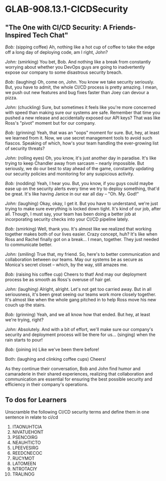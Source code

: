 # GLAB-908.13.1-CICDSecurity

## "The One with CI/CD Security: A Friends-Inspired Tech Chat"



*Bob:* (sipping coffee) Ah, nothing like a hot cup of coffee to take the edge off a long day of deploying code, am I right, John?

*John:* (smirking) You bet, Bob. And nothing like a break from constantly worrying about whether you DevOps guys are going to inadvertently expose our company to some disastrous security breach.


*Bob:* (laughing) Oh, come on, John. You know we take security seriously. But, you have to admit, the whole CI/CD process is pretty amazing. I mean, we push out new features and bug fixes faster than Joey can devour a pizza.

*John:* (chuckling) Sure, but sometimes it feels like you're more concerned with speed than making sure our systems are safe. Remember that time you pushed a new release and accidentally exposed our API keys? That was like Ross's "pivot" moment but for our company.


*Bob:* (grinning) Yeah, that was an "oops" moment for sure. But, hey, at least we learned from it. Now, we use secret management tools to avoid such fiascos. Speaking of which, how's your team handling the ever-growing list of security threats?

*John:* (rolling eyes) Oh, you know, it's just another day in paradise. It's like trying to keep Chandler away from sarcasm – nearly impossible. But seriously, we do our best to stay ahead of the game, constantly updating our security policies and monitoring for any suspicious activity.


*Bob:* (nodding) Yeah, I hear you. But, you know, if you guys could maybe ease up on the security alerts every time we try to deploy something, that'd be great. It's like having Janice in our ear all day – "Oh. My. God!"

*John:* (laughing) Okay, okay, I get it. But you have to understand, we're just trying to make sure everything is locked down tight. It's kind of our job, after all. Though, I must say, your team has been doing a better job at incorporating security checks into your CI/CD pipeline lately.


*Bob:* (smirking) Well, thank you. It's almost like we realized that working together makes both of our lives easier. Crazy concept, huh? It's like when Ross and Rachel finally got on a break… I mean, together. They just needed to communicate better.

*John:* (smiling) True that, my friend. So, here's to better communication and collaboration between our teams. May our systems be as secure as Monica's secret closet – which, by the way, still amazes me.


*Bob:* (raising his coffee cup) Cheers to that! And may our deployment process be as smooth as Ross's overuse of hair gel.

*John:* (laughing) Alright, alright. Let's not get too carried away. But in all seriousness, it's been great seeing our teams work more closely together. It's almost like when the whole gang pitched in to help Ross move his new couch up the stairs.


*Bob:* (grinning) Yeah, and we all know how that ended. But hey, at least we're trying, right?

*John:* Absolutely. And with a bit of effort, we'll make sure our company's security and deployment process will be there for us… (singing) when the rain starts to pour!


*Bob:* (joining in) Like we've been there before!

Both: (laughing and clinking coffee cups) Cheers!

As they continue their conversation, Bob and John find humor and camaraderie in their shared experiences, realizing that collaboration and communication are essential for ensuring the best possible security and efficiency in their company's operations.

## To dos for Learners

Unscramble the following CI/CD security terms and define them in one sentence in relate to ci/cd

1. ITAONUHTCIA
2. NIVATUEHONT
3. PSENCOIRG
4. NEAUHTICTO
5. LPEEVESIRG
6. REEDCNECOC
7. RUCYMOT
8. LATOMEEN
9. NTROTACIY
10. TRALINOG


